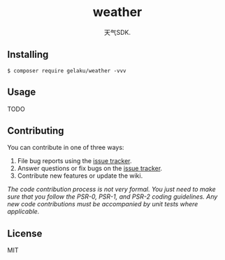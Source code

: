 <h1 align="center"> weather </h1>

<p align="center"> 天气SDK.</p>


## Installing

```shell
$ composer require gelaku/weather -vvv
```

## Usage

TODO

## Contributing

You can contribute in one of three ways:

1. File bug reports using the [issue tracker](https://github.com/gelaku/weather/issues).
2. Answer questions or fix bugs on the [issue tracker](https://github.com/gelaku/weather/issues).
3. Contribute new features or update the wiki.

_The code contribution process is not very formal. You just need to make sure that you follow the PSR-0, PSR-1, and PSR-2 coding guidelines. Any new code contributions must be accompanied by unit tests where applicable._

## License

MIT

